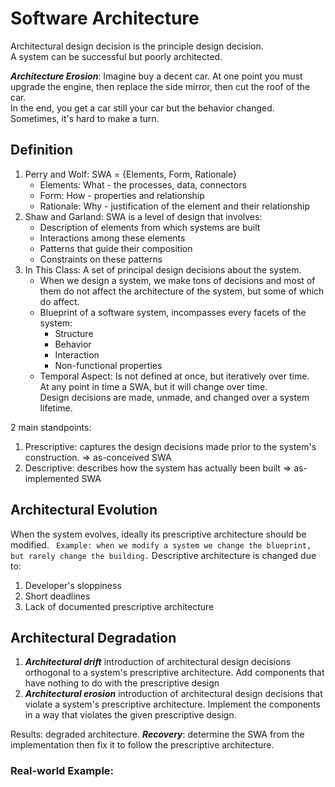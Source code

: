 # Software Architecture
Architectural design decision is the principle design decision.  
A system can be successful but poorly architected.

***Architecture Erosion***: 
Imagine buy a decent car. At one point you must upgrade the engine, then replace the side mirror, then cut the roof of the car.\
In the end, you get a car still your car but the behavior changed. Sometimes, it's hard to make a turn. 

## Definition
1. Perry and Wolf: SWA = {Elements, Form, Rationale}
    *  Elements: What - the processes, data, connectors
    *  Form: How - properties and relationship
    *  Rationale: Why - justification of the element and their relationship
1. Shaw and Garland: SWA is a level of design that involves:
    *  Description of elements from which systems are built
    *  Interactions among these elements
    *  Patterns that guide their composition
    *  Constraints on these patterns
1. In This Class: A set of principal design decisions about the system. 
    * When we design a system, we make tons of decisions and most of them do not affect the architecture of the system, but some of which do affect.
    * Blueprint of a software system, incompasses every facets of the system:
        * Structure
        * Behavior
        * Interaction
        * Non-functional properties
    * Temporal Aspect: Is not defined at once, but iteratively over time. \
    At any point in time a SWA, but it will change over time. \
    Design decisions are made, unmade, and changed over a system lifetime.

2 main standpoints:
1. Prescriptive: captures the design decisions made prior to the system's construction. => as-conceived SWA 
1. Descriptive: describes how the system has actually been built => as-implemented SWA

## Architectural Evolution
When the system evolves, ideally its prescriptive architecture should be modified.
` Example: when we modify a system we change the blueprint, but rarely change the building.`
Descriptive architecture is changed due to:
1. Developer's sloppiness
1. Short deadlines
1. Lack of documented prescriptive architecture

## Architectural Degradation
1. ***Architectural drift*** introduction of architectural design decisions orthogonal to a system's prescriptive architecture. Add components that have nothing to do with the prescriptive design
1. ***Architectural erosion*** introduction of architectural design decisions that violate a system's prescriptive architecture. Implement the components in a way that violates the given prescriptive design.

Results: degraded architecture.
***Recovery***: determine the SWA from the implementation then fix it to follow the prescriptive architecture.

### Real-world Example: 

